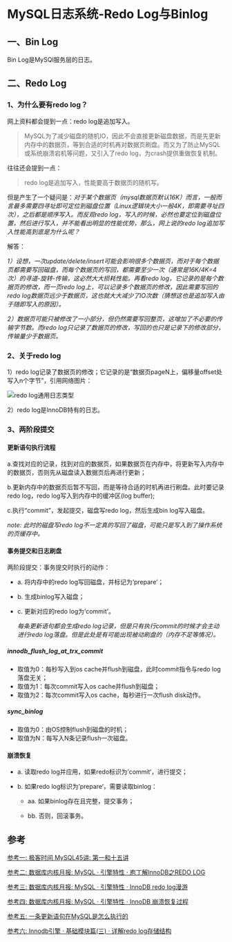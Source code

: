 # MySQL日志系统-Redo Log与Binlog

## 一、Bin Log

Bin Log是MySQl服务层的日志。

## 二、Redo Log

### 1、为什么要有redo log？

网上资料都会提到一点：redo log是追加写入。

> MySQL为了减少磁盘的随机IO，因此不会直接更新磁盘数据，而是先更新内存中的数据页，等到合适的时机再对数据页刷盘。而又为了防止MySQL或系统崩溃宕机等问题，又引入了redo log，为crash提供重做恢复机制。

往往还会提到一点：

> redo log是追加写入，性能要高于数据页的随机写。

但是产生了一个疑问是：*对于某个数据页（mysql数据页默认16K）而言，一般而言最多需要四寻址即可定位到磁盘位置（Linux逻辑块大小一般4K，即需要寻址四次），之后都是顺序写入。而反观redo log，写入的时候，必然也要定位到磁盘位置，然后进行写入，并不能看出明显的性能优势，那么，网上说的redo log追加写入性能高到底是为什么呢？*

解答：

*1）设想，一次update/delete/insert可能会影响很多个数据页，而对于每个数据页都需要写回磁盘，而每个数据页的写回，都需要至少一次（通常是16K/4K=4次）的寻道-旋转-传输，这必然大大损耗性能。再看redo log，它记录的是每个数据页的修改，而一页redo log上，可以记录多个数据页的修改，因此需要写回的redo log数据页远少于数据页，这也就大大减少了IO次数（猜想这也是追加写入由于随即写入的原因）。*

*2）数据页可能只被修改了一小部分，但仍然需要写回整页，这增加了不必要的传输字节数。而redo log只记录了数据页的修改，写回的也只是记录下的修改部分，传输量少于数据页。*

### 2、关于redo log

1）redo log记录了数据页的修改；它记录的是“数据页pageN上，偏移量offset处写入n个字节”，引用网络图片：

![redo log通用日志类型](https://raw.githubusercontent.com/Abug0/Typora-Pics/master/pics/Typora20210319125039.png)

2）redo log是InnoDB特有的日志。

### 3、两阶段提交

#### 更新语句执行流程

a.查找对应的记录，找到对应的数据页，如果数据页在内存中，将更新写入内存中的数据页，否则先从磁盘读入数据页后再进行更新；

b.更新内存中的数据页后暂不写回，而是等待合适的时机再进行刷盘。此时要记录redo log，redo log写入到内存中的缓冲区(log buffer);

c.执行“commit”，发起提交，磁盘写redo log，然后生成bin log写入磁盘。

*note: 此时的磁盘写redo log不一定真的写回了磁盘，可能只是写入到了操作系统的页缓存中。*



#### 事务提交和日志刷盘

两阶段提交：事务提交时执行的动作：

* a. 将内存中的redo log写回磁盘，并标记为‘prepare’；

* b. 生成binlog写入磁盘；

* c. 更新对应的redo log为‘commit’。

  *每条更新语句都会生成redo log记录，但是只有执行commit的时候才会主动进行redo log落盘。但是此处是有可能出现被动刷盘的（内存不足等情况）。*

##### innodb_flush_log_at_trx_commit

* 取值为0：每秒写入到os cache并flush到磁盘，此时commit指令与redo log落盘无关；
* 取值为1：每次commit写入os cache并flush到磁盘；
* 取值为2：每次commit写入os cache，每秒进行一次flush disk动作。

##### sync_binlog

* 取值为0：由OS控制flush到磁盘的时机；
* 取值为N：每写入N条记录flush一次磁盘。

#### 崩溃恢复

* a. 读取redo log并应用，如果redo标识为’commit‘，进行提交；

* b. 如果redo log标识为’prepare‘，需要读取binlog：

  * aa. 如果binlog存在且完整，提交事务；

  * bb. 否则，回滚事务。

    

## 参考

[参考一: 极客时间 MySQL45讲: 第一和十五讲](https://time.geekbang.org/column/intro/100020801)

[参考二: 数据库内核月报: MySQL · 引擎特性 · 庖丁解InnoDB之REDO LOG](http://mysql.taobao.org/monthly/2020/02/01/)

[参考三: 数据库内核月报: MySQL · 引擎特性 · InnoDB redo log漫游](http://mysql.taobao.org/monthly/2015/05/01/)

[参考四: 数据库内核月报: MySQL · 引擎特性 · InnoDB 崩溃恢复过程](http://mysql.taobao.org/monthly/2015/06/01/)

[参考五: 一条更新语句在MySQL是怎么执行的](https://gsmtoday.github.io/2019/02/08/how-update-executes-in-mysql/)

[参考六: Innodb引擎 · 基础模块篇(三) · 详解redo log存储结构](https://juejin.cn/post/6895265596985114638)

